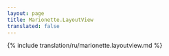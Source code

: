 ```yaml
---
layout: page
title: Marionette.LayoutView
translated: false
---
```


{% include translation/ru/marionette.layoutview.md %}